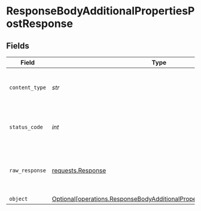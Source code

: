 # ResponseBodyAdditionalPropertiesPostResponse


## Fields

| Field                                                                                                                                                | Type                                                                                                                                                 | Required                                                                                                                                             | Description                                                                                                                                          |
| ---------------------------------------------------------------------------------------------------------------------------------------------------- | ---------------------------------------------------------------------------------------------------------------------------------------------------- | ---------------------------------------------------------------------------------------------------------------------------------------------------- | ---------------------------------------------------------------------------------------------------------------------------------------------------- |
| `content_type`                                                                                                                                       | *str*                                                                                                                                                | :heavy_check_mark:                                                                                                                                   | HTTP response content type for this operation                                                                                                        |
| `status_code`                                                                                                                                        | *int*                                                                                                                                                | :heavy_check_mark:                                                                                                                                   | HTTP response status code for this operation                                                                                                         |
| `raw_response`                                                                                                                                       | [requests.Response](https://requests.readthedocs.io/en/latest/api/#requests.Response)                                                                | :heavy_check_mark:                                                                                                                                   | Raw HTTP response; suitable for custom response parsing                                                                                              |
| `object`                                                                                                                                             | [Optional[operations.ResponseBodyAdditionalPropertiesPostResponseBody]](../../models/operations/responsebodyadditionalpropertiespostresponsebody.md) | :heavy_minus_sign:                                                                                                                                   | OK                                                                                                                                                   |